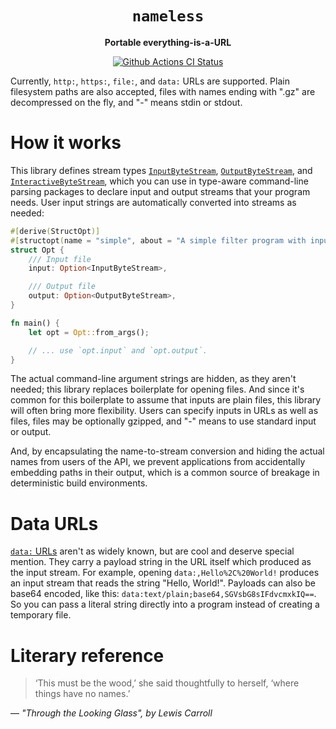 <div align="center">
  <h1><code>nameless</code></h1>

  <p>
    <strong>Portable everything-is-a-URL</strong>
  </p>

  <p>
    <a href="https://github.com/sunfishcode/nameless/actions?query=workflow%3ACI"><img src="https://github.com/sunfishcode/nameless/workflows/CI/badge.svg" alt="Github Actions CI Status" /></a>
  </p>
</div>

Currently, `http:`, `https:`, `file:`, and `data:` URLs are supported. Plain
filesystem paths are also accepted, files with names ending with ".gz" are
decompressed on the fly, and "-" means stdin or stdout.

# How it works

This library defines stream types [`InputByteStream`], [`OutputByteStream`],
and [`InteractiveByteStream`], which you can use in type-aware command-line
parsing packages to declare input and output streams that your program needs.
User input strings are automatically converted into streams as needed:

```rust
#[derive(StructOpt)]
#[structopt(name = "simple", about = "A simple filter program with input and output")]
struct Opt {
    /// Input file
    input: Option<InputByteStream>,

    /// Output file
    output: Option<OutputByteStream>,
}

fn main() {
    let opt = Opt::from_args();

    // ... use `opt.input` and `opt.output`.
}
```

The actual command-line argument strings are hidden, as they aren't needed;
this library replaces boilerplate for opening files. And since it's common
for this boilerplate to assume that inputs are plain files, this library will
often bring more flexibility. Users can specify inputs in URLs as well as
files, files may be optionally gzipped, and "-" means to use standard input
or output.

And, by encapsulating the name-to-stream conversion and hiding the actual
names from users of the API, we prevent applications from accidentally
embedding paths in their output, which is a common source of breakage in
deterministic build environments.

[`InputByteStream`]: https://docs.rs/nameless/latest/nameless/struct.InputByteStream.html
[`OutputByteStream`]: https://docs.rs/nameless/latest/nameless/struct.OutputByteStream.html
[`InteractiveByteStream`]: https://docs.rs/nameless/latest/nameless/struct.InteractiveByteStream.html

# Data URLs

[`data:` URLs] aren't as widely known, but are cool and deserve special
mention. They carry a payload string in the URL itself which produced as the
input stream. For example, opening `data:,Hello%2C%20World!` produces an
input stream that reads the string "Hello, World!". Payloads can also be
base64 encoded, like this: `data:text/plain;base64,SGVsbG8sIFdvcmxkIQ==`.
So you can pass a literal string directly into a program instead of creating
a temporary file.

[`data:` URLs]: https://fetch.spec.whatwg.org/#data-urls

# Literary reference

> ‘This must be the wood,’ she said thoughtfully to herself, ‘where things
> have no names.’

— <cite>"Through the Looking Glass", by Lewis Carroll</cite>
